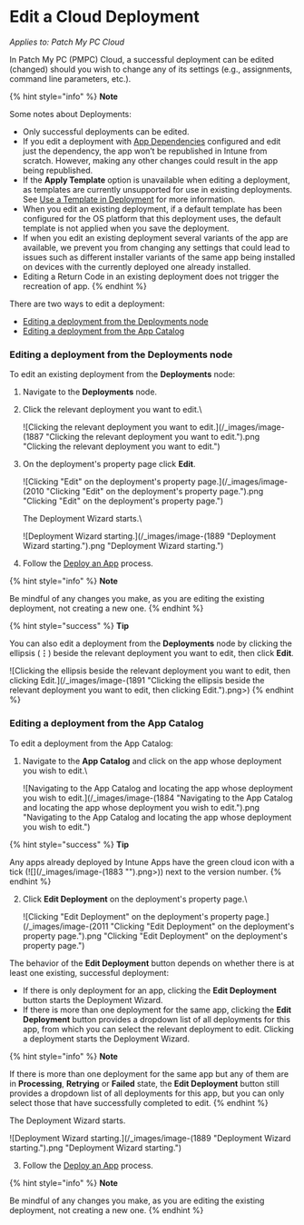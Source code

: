 # Edit a Cloud Deployment

_Applies to: Patch My PC Cloud_

In Patch My PC (PMPC) Cloud, a successful deployment can be edited (changed) should you wish to change any of its settings (e.g., assignments, command line parameters, etc.).

{% hint style="info" %}
**Note**

Some notes about Deployments:

* Only successful deployments can be edited.
* If you edit a deployment with [App Dependencies](../deploying-an-app-using-cloud/cloud-configurations-deployment-tab/dependencies-deployments.md) configured and edit just the dependency, the app won’t be republished in Intune from scratch. However, making any other changes could result in the app being republished.
* If the **Apply Template** option is unavailable when editing a deployment, as templates are currently unsupported for use in existing deployments. See [Use a Template in Deployment](../use-a-template-in-cloud-deployments.md) for more information.
* When you edit an existing deployment, if a default template has been configured for the OS platform that this deployment uses, the default template is not applied when you save the deployment.
* If when you edit an existing deployment several variants of the app are available, we prevent you from changing any settings that could lead to issues such as different installer variants of the same app being installed on devices with the currently deployed one already installed.
* Editing a Return Code in an existing deployment does not trigger the recreation of app.
{% endhint %}

There are two ways to edit a deployment:

* [Editing a deployment from the Deployments node](edit-a-cloud-deployment.md#editing-a-deployment-from-the-deployments-node)
* [Editing a deployment from the App Catalog](edit-a-cloud-deployment.md#editing-a-deployment-from-the-app-catalog)

### Editing a deployment from the Deployments node

To edit an existing deployment from the **Deployments** node:

1. Navigate to the **Deployments** node.
2.  Click the relevant deployment you want to edit.\


    ![Clicking the relevant deployment you want to edit.](/_images/image-(1887 "Clicking the relevant deployment you want to edit.").png "Clicking the relevant deployment you want to edit.")


3.  On the deployment's property page click **Edit**.



    ![Clicking &#x22;Edit&#x22; on the deployment&#x27;s property page.](/_images/image-(2010 "Clicking &#x22;Edit&#x22; on the deployment&#x27;s property page.").png "Clicking &#x22;Edit&#x22; on the deployment&#x27;s property page.")

    The Deployment Wizard starts.\


    ![Deployment Wizard starting.](/_images/image-(1889 "Deployment Wizard starting.").png "Deployment Wizard starting.")
4. Follow the [Deploy an App](../deploying-an-app-using-cloud/) process.

{% hint style="info" %}
**Note**

Be mindful of any changes you make, as you are editing the existing deployment, not creating a new one.
{% endhint %}

{% hint style="success" %}
**Tip**

You can also edit a deployment from the **Deployments** node by clicking the ellipsis (**⋮**) beside the relevant deployment you want to edit, then click **Edit**.

![Clicking the ellipsis beside the relevant deployment you want to edit, then clicking Edit.](/_images/image-(1891 "Clicking the ellipsis beside the relevant deployment you want to edit, then clicking Edit.").png>)
{% endhint %}

### Editing a deployment from the App Catalog

To edit a deployment from the App Catalog:

1.  Navigate to the **App Catalog** and click on the app whose deployment you wish to edit.\


    ![Navigating to the App Catalog and locating the app whose deployment you wish to edit.](/_images/image-(1884 "Navigating to the App Catalog and locating the app whose deployment you wish to edit.").png "Navigating to the App Catalog and locating the app whose deployment you wish to edit.")

{% hint style="success" %}
**Tip**

Any apps already deployed by Intune Apps have the green cloud icon with a tick (![](/_images/image-(1883 "").png>)) next to the version number.
{% endhint %}

2.  Click **Edit Deployment** on the deployment's property page.\


    ![Clicking &#x22;Edit Deployment&#x22; on the deployment&#x27;s property page.](/_images/image-(2011 "Clicking &#x22;Edit Deployment&#x22; on the deployment&#x27;s property page.").png "Clicking &#x22;Edit Deployment&#x22; on the deployment&#x27;s property page.")

The behavior of the **Edit Deployment** button depends on whether there is at least one existing, successful deployment:

* If there is only deployment for an app, clicking the **Edit Deployment** button starts the Deployment Wizard.
* If there is more than one deployment for the same app, clicking the **Edit Deployment** button provides a dropdown list of all deployments for this app, from which you can select the relevant deployment to edit. Clicking a deployment starts the Deployment Wizard.

{% hint style="info" %}
**Note**

If there is more than one deployment for the same app but any of them are in **Processing**, **Retrying** or **Failed** state, the **Edit Deployment** button still provides a dropdown list of all deployments for this app, but you can only select those that have successfully completed to edit.
{% endhint %}

The Deployment Wizard starts.

![Deployment Wizard starting.](/_images/image-(1889 "Deployment Wizard starting.").png "Deployment Wizard starting.")

3. Follow the [Deploy an App](../deploying-an-app-using-cloud/) process.

{% hint style="info" %}
**Note**

Be mindful of any changes you make, as you are editing the existing deployment, not creating a new one.
{% endhint %}
